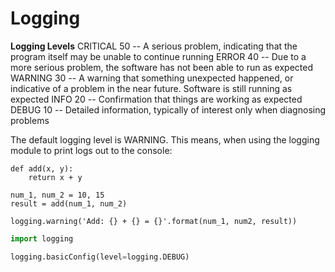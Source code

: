 # Logging

__Logging Levels__
CRITICAL	50 -- A serious problem, indicating that the program itself may be unable to continue running
ERROR	40 -- Due to a more serious problem, the software has not been able to run as expected
WARNING	30 -- A warning that something unexpected happened, or indicative of a problem in the near future. Software is still running as expected
INFO	20 -- Confirmation that things are working as expected
DEBUG	10 -- Detailed information, typically of interest only when diagnosing problems


The default logging level is WARNING. This means, when using the logging module to print logs out to the console:
```
def add(x, y):
    return x + y

num_1, num_2 = 10, 15
result = add(num_1, num_2)

logging.warning('Add: {} + {} = {}'.format(num_1, num2, result))

```

```python
import logging

logging.basicConfig(level=logging.DEBUG)

```